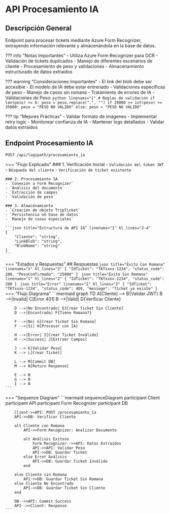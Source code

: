 # API Procesamiento IA

## Descripción General
Endpoint para procesar tickets mediante Azure Form Recognizer, extrayendo información relevante y almacenándola en la base de datos.

??? info "Notas Importantes"
    - Utiliza Azure Form Recognizer para OCR
    - Validación de tickets duplicados
    - Manejo de diferentes escenarios de cliente
    - Procesamiento de peso y validaciones
    - Almacenamiento estructurado de datos extraídos

??? warning "Consideraciones Importantes"
    - El link del blob debe ser accesible
    - El modelo de IA debe estar entrenado
    - Validaciones específicas de peso
    - Manejo de casos sin romana
    - Tratamiento de errores de IA
    - Validaciones de Peso:
        ```python linenums="1"
            # Reglas de validación
            if len(peso) <= 6:
                peso = peso.replace(".", "")
            if 20000 >= int(peso) >= 35000:
                peso = "PESO NO VÁLIDO"
            else:
                peso = "PESO NO VÁLIDO"
        ```


??? tip "Mejores Prácticas"
    - Validar formato de imágenes
    - Implementar retry logic
    - Monitorear confianza de IA
    - Mantener logs detallados
    - Validar datos extraídos

## Endpoint Procesamiento IA
`POST /api/logipath/procesamiento_ia`

=== "Flujo Explicado"
    ### 1. Verificación Inicial
    - `Validación del token JWT`
    - `Búsqueda del cliente`
    - `Verificación de ticket existente`

    ### 2. Procesamiento IA
    - `Conexión a Form Recognizer`
    - `Análisis del documento`
    - `Extracción de campos`
    - `Validación de peso`

    ### 3. Almacenamiento
    - `Creación de objeto TripTicket`
    - `Persistencia en base de datos`
    - `Manejo de casos especiales`

    ```json title="Estructura de API IA" linenums="1" hl_lines="2-4"
    {
        "Cliente": "string",
        "LinkBlob": "string",
        "BlobName": "string"
    }
    ```
=== "Estados y Respuestas"
    ## Respuestas
    ```json title="Éxito Con Romana" linenums="1" hl_lines="2"
    {
        "IdTicket": "TKTxxxx-1234",
        "status_code": 200,
        "PesoConfirmado": "25000"
    }
    ``` 
    ```json title="Exito Sin Romana" linenums="1" hl_lines="2"
    {
        "IdTicket": "TKTxxxx-1234",
        "status_code": 200
    }
    ``` 
    ```json title="Error" linenums="1" hl_lines="2"
    {
        "IdTicket": "TKTxxxx-1234",
        "status_code": 409,
        "message": "Ticket ya existe"
    }
    ``` 
=== "Flujo Diagrama"
    ```mermaid
    graph TD
        A[Cliente] --> B{Validar JWT}
        B -->|Invalid| C[Error 401]
        B -->|Valid| D{Verificar Cliente}
        
        D -->|No Encontrado| E[Crear Ticket Sin Cliente]
        D -->|Encontrado| F{Tiene Romana?}
        
        F -->|No| G[Crear Ticket Sin Romana]
        F -->|Si| H[Procesar con IA]
        
        H -->|Error| I[Crear Ticket Inválido]
        H -->|Success| J[Extraer Campos]
        
        J --> K[Validar Peso]
        K --> L[Crear Ticket]
        
        L --> M[Commit DB]
        M --> N[Return Response]
        
        E --> N
        G --> N
        I --> N
    ```

=== "Sequence Diagram"
    ```mermaid
    sequenceDiagram
        participant Client
        participant API
        participant Form Recognizer
        participant DB
        
        Client->>API: POST /procesamiento_ia
        API->>DB: Verificar Cliente
        
        alt Cliente con Romana
            API->>Form Recognizer: Analizar Documento
            
            alt Análisis Exitoso
                Form Recognizer-->>API: Datos Extraídos
                API->>API: Validar Peso
                API->>DB: Guardar Ticket
            else Error Análisis
                API->>DB: Guardar Ticket Inválido
            end
            
        else Cliente sin Romana
            API->>DB: Guardar Ticket Sin Romana
        else Cliente No Encontrado
            API->>DB: Guardar Ticket Sin Cliente
        end
        
        DB-->>API: Commit Success
        API-->>Client: Response
    ```